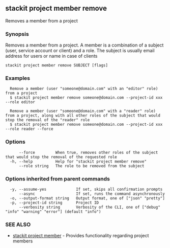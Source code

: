 ## stackit project member remove

Removes a member from a project

### Synopsis

Removes a member from a project.
A member is a combination of a subject (user, service account or client) and a role.
The subject is usually email address for users or name in case of clients

```
stackit project member remove SUBJECT [flags]
```

### Examples

```
  Remove a member (user "someone@domain.com" with an "editor" role) from a project
  $ stackit project member remove someone@domain.com --project-id xxx --role editor

  Remove a member (user "someone@domain.com" with a "reader" role) from a project, along with all other roles of the subject that would stop the removal of the "reader" role
  $ stackit project member remove someone@domain.com --project-id xxx --role reader --force
```

### Options

```
      --force         When true, removes other roles of the subject that would stop the removal of the requested role
  -h, --help          Help for "stackit project member remove"
      --role string   The role to be removed from the subject
```

### Options inherited from parent commands

```
  -y, --assume-yes             If set, skips all confirmation prompts
      --async                  If set, runs the command asynchronously
  -o, --output-format string   Output format, one of ["json" "pretty"]
  -p, --project-id string      Project ID
      --verbosity string       Verbosity of the CLI, one of ["debug" "info" "warning" "error"] (default "info")
```

### SEE ALSO

* [stackit project member](./stackit_project_member.md)	 - Provides functionality regarding project members

